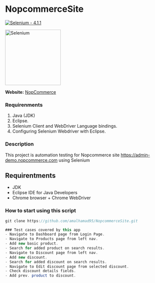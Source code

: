 # NopcommerceSite
[![Selenium - 4.1.1](https://img.shields.io/badge/Selenium-4.1.1-2ea44f)](https://)

<a href="https://selenium.dev"><img src="https://selenium.dev/images/selenium_logo_square_green.png" width="180" alt="Selenium"/></a>

**Website:** [NopCommerce](https://admin-demo.nopcommerce.com/)

### Requirenments
1. Java (JDK)
2. Eclipse.
3. Selenium Client and WebDriver Language bindings.
4. Configuring Selenium Webdriver with Eclipse.

### Description
This project is automation testing for Nopcommerce site https://admin-demo.nopcommerce.com using Selenium

## Requirentments
- JDK
- Eclipse IDE for Java Developers 
- Chrome browser + Chrome WebDriver
  
### How to start using this script
```java
git clone https://github.com/amalhamad95/NopcommerceSite.git

### Test cases covered by this app
- Navigate to Dashboard page from Login Page.
- Navigate to Products page from left nav.
- Add new basic product.
- Search for added product on search results.
- Navigate to Discount page from left nav.
- Add new discount.
- Search for added discount on search results.
- Navigate to Edit discount page from selected discount.
- Check discount details fields.
- Add prev. product to discount.
